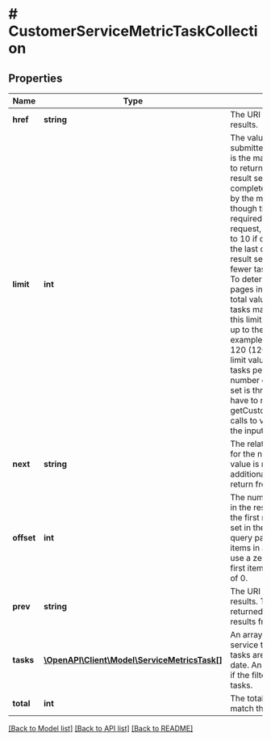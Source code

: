 # # CustomerServiceMetricTaskCollection

## Properties

Name | Type | Description | Notes
------------ | ------------- | ------------- | -------------
**href** | **string** | The URI of the current page of results. | [optional]
**limit** | **int** | The value of the limit parameter submitted in the request, which is the maximum number of tasks to return per page, from the result set. A result set is the complete set of tasks returned by the method. Note: Even though this parameter is not required to be submitted in the request, the parameter defaults to 10 if omitted. Note: If this is the last or only page of the result set, the page may contain fewer tasks than the limit value. To determine the number of pages in a result set, divide the total value (total number of tasks matching input criteria) by this limit value, and then round up to the next integer. For example, if the total value was 120 (120 total tasks) and the limit value was 50 (show 50 tasks per page), the total number of pages in the result set is three, so the seller would have to make three separate getCustomerServiceMetricTasks calls to view all tasks matching the input criteria. | [optional]
**next** | **string** | The relative path to the call URI for the next page of results. This value is returned if there is an additional page of results to return from the result set. | [optional]
**offset** | **int** | The number of results skipped in the result set before returning the first result. This value can be set in the request with the offset query parameter. Note: The items in a paginated result set use a zero-based list where the first item in the list has an offset of 0. | [optional]
**prev** | **string** | The URI for the previous page of results. This parameter is returned if a previous page of results from the result set exists. | [optional]
**tasks** | [**\OpenAPI\Client\Model\ServiceMetricsTask[]**](ServiceMetricsTask.md) | An array of the customer service tasks on this page. The tasks are sorted by creation date. An empty array is returned if the filter criteria excludes all tasks. | [optional]
**total** | **int** | The total number of tasks that match the criteria. | [optional]

[[Back to Model list]](../../README.md#models) [[Back to API list]](../../README.md#endpoints) [[Back to README]](../../README.md)
